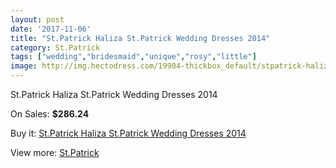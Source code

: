 ```yaml
---
layout: post
date: '2017-11-06'
title: "St.Patrick Haliza St.Patrick Wedding Dresses 2014"
category: St.Patrick
tags: ["wedding","bridesmaid","unique","rosy","little"]
image: http://img.hectodress.com/19904-thickbox_default/stpatrick-haliza-stpatrick-wedding-dresses-2014.jpg
---
```

St.Patrick Haliza St.Patrick Wedding Dresses 2014

On Sales: **$286.24**
<a href="https://www.hectodress.com/stpatrick/9268-stpatrick-haliza-stpatrick-wedding-dresses-2014.html"><amp-img layout="responsive" width="600" height="600" src="//img.hectodress.com/19904-thickbox_default/stpatrick-haliza-stpatrick-wedding-dresses-2014.jpg" alt="St.Patrick Haliza St.Patrick Wedding Dresses 2014 0" /></a>
<a href="https://www.hectodress.com/stpatrick/9268-stpatrick-haliza-stpatrick-wedding-dresses-2014.html"><amp-img layout="responsive" width="600" height="600" src="//img.hectodress.com/19906-thickbox_default/stpatrick-haliza-stpatrick-wedding-dresses-2014.jpg" alt="St.Patrick Haliza St.Patrick Wedding Dresses 2014 1" /></a>
<a href="https://www.hectodress.com/stpatrick/9268-stpatrick-haliza-stpatrick-wedding-dresses-2014.html"><amp-img layout="responsive" width="600" height="600" src="//img.hectodress.com/19905-thickbox_default/stpatrick-haliza-stpatrick-wedding-dresses-2014.jpg" alt="St.Patrick Haliza St.Patrick Wedding Dresses 2014 2" /></a>

Buy it: [St.Patrick Haliza St.Patrick Wedding Dresses 2014](https://www.hectodress.com/stpatrick/9268-stpatrick-haliza-stpatrick-wedding-dresses-2014.html "St.Patrick Haliza St.Patrick Wedding Dresses 2014")

View more: [St.Patrick](https://www.hectodress.com/153-stpatrick "St.Patrick")